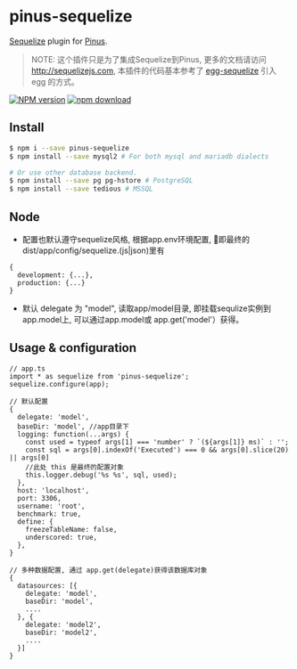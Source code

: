 # pinus-sequelize

[Sequelize](http://sequelizejs.com) plugin for [Pinus](https://github.com/node-pinus/pinus).

> NOTE: 这个插件只是为了集成Sequelize到Pinus, 更多的文档请访问 http://sequelizejs.com, 本插件的代码基本参考了 [egg-sequelize](https://github.com/eggjs/egg-sequelize) 引入 egg 的方式。

[![NPM version][npm-image]][npm-url]
[![npm download][download-image]][download-url]

[npm-image]: https://img.shields.io/npm/v/pinus-sequelize.svg?style=flat-square
[npm-url]: https://npmjs.org/package/pinus-sequelize
[download-image]: https://img.shields.io/npm/dm/pinus-sequelize.svg?style=flat-square
[download-url]: https://npmjs.org/package/pinus-sequelize

## Install

```bash
$ npm i --save pinus-sequelize
$ npm install --save mysql2 # For both mysql and mariadb dialects

# Or use other database backend.
$ npm install --save pg pg-hstore # PostgreSQL
$ npm install --save tedious # MSSQL
```
## Node 
* 配置也默认遵守sequelize风格, 根据app.env环境配置, 即最终的dist/app/config/sequelize.(js|json)里有
```
{
  development: {...},
  production: {...}
}
```
* 默认 delegate 为 "model", 读取app/model目录, 即挂载sequlize实例到app.model上, 可以通过app.model或 app.get('model'）获得。
## Usage & configuration
```
// app.ts
import * as sequelize from 'pinus-sequelize';
sequelize.configure(app);
```
```
// 默认配置
{
  delegate: 'model',
  baseDir: 'model', //app目录下
  logging: function(...args) {
    const used = typeof args[1] === 'number' ? `(${args[1]} ms)` : '';
    const sql = args[0].indexOf('Executed') === 0 && args[0].slice(20) || args[0]
    //此处 this 是最终的配置对象
    this.logger.debug('%s %s', sql, used);
  },
  host: 'localhost',
  port: 3306,
  username: 'root',
  benchmark: true,
  define: {
    freezeTableName: false,
    underscored: true,
  },
}
```
```
// 多种数据配置, 通过 app.get(delegate)获得该数据库对象
{
  datasources: [{
    delegate: 'model',
    baseDir: 'model',
    ....
  }, {
    delegate: 'model2',
    baseDir: 'model2',
    ....
  }]
}
```
